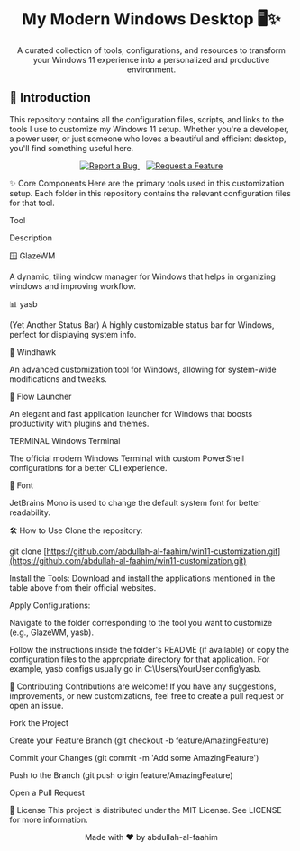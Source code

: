 <div align="center">

# My Modern Windows Desktop 🖥️✨
A curated collection of tools, configurations, and resources to transform your Windows 11 experience into a personalized and productive environment.

</div>


## 🚀 Introduction
This repository contains all the configuration files, scripts, and links to the tools I use to customize my Windows 11 setup. Whether you're a developer, a power user, or just someone who loves a beautiful and efficient desktop, you'll find something useful here.

<p align="center">
<a href="https://www.google.com/search?q=https://github.com/abdullah-al-faahim/win11-customization/issues/new%3Fassignees%3D%26labels%3Dbug%26template%3Dbug_report.md%26title%3D">
<img src="https://www.google.com/search?q=https://img.shields.io/badge/Report%2520a%2520Bug-f38ba8%3Fstyle%3Dfor-the-badge%26logo%3Dgithub" alt="Report a Bug">
</a>
&nbsp;&nbsp;
<a href="https://www.google.com/search?q=https://github.com/abdullah-al-faahim/win11-customization/issues/new%3Fassignees%3D%26labels%3Denhancement%26template%3Dfeature_request.md%26title%3D">
<img src="https://www.google.com/search?q=https://img.shields.io/badge/Request%2520a%2520Feature-b4befe%3Fstyle%3Dfor-the-badge%26logo%3Dgithub" alt="Request a Feature">
</a>
</p>

✨ Core Components
Here are the primary tools used in this customization setup. Each folder in this repository contains the relevant configuration files for that tool.

Tool

Description

🪟 GlazeWM

A dynamic, tiling window manager for Windows that helps in organizing windows and improving workflow.

📊 yasb

(Yet Another Status Bar) A highly customizable status bar for Windows, perfect for displaying system info.

🦅 Windhawk

An advanced customization tool for Windows, allowing for system-wide modifications and tweaks.

🚀 Flow Launcher

An elegant and fast application launcher for Windows that boosts productivity with plugins and themes.

TERMINAL Windows Terminal

The official modern Windows Terminal with custom PowerShell configurations for a better CLI experience.

🎨 Font

JetBrains Mono is used to change the default system font for better readability.

🛠️ How to Use
Clone the repository:

git clone [https://github.com/abdullah-al-faahim/win11-customization.git](https://github.com/abdullah-al-faahim/win11-customization.git)

Install the Tools: Download and install the applications mentioned in the table above from their official websites.

Apply Configurations:

Navigate to the folder corresponding to the tool you want to customize (e.g., GlazeWM, yasb).

Follow the instructions inside the folder's README (if available) or copy the configuration files to the appropriate directory for that application. For example, yasb configs usually go in C:\Users\YourUser\.config\yasb\.

🤝 Contributing
Contributions are welcome! If you have any suggestions, improvements, or new customizations, feel free to create a pull request or open an issue.

Fork the Project

Create your Feature Branch (git checkout -b feature/AmazingFeature)

Commit your Changes (git commit -m 'Add some AmazingFeature')

Push to the Branch (git push origin feature/AmazingFeature)

Open a Pull Request

📄 License
This project is distributed under the MIT License. See LICENSE for more information.

<p align="center">
Made with ❤️ by abdullah-al-faahim
</p>
